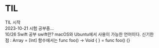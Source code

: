# TIL

TIL 시작 <br/>
2023-10-21 시험 공부중... <br/>
10/26 Swift 공부
swift란?
macOS와 Ubuntu에서 사용이 가능한 언어이다.
신기한 점 : Array<Int> = [Int]
함수에서는 func foo() -> Void { } = func foo() {}
